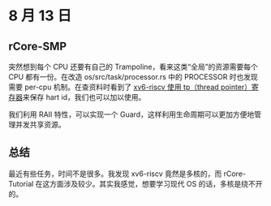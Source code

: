 # 8 月 13 日

## rCore-SMP

突然想到每个 CPU 还要有自己的 Trampoline，看来这类“全局”的资源需要每个 CPU 都有一份。在改造 os/src/task/processor.rs 中的 PROCESSOR 时也发现需要 per-cpu 机制。在查资料时看到了 [xv6-riscv 使用 tp（thread pointer）寄存器](https://zhuanlan.zhihu.com/p/353580321)来保存 hart id，我们也可以加以使用。

我们利用 RAII 特性，可以实现一个 Guard，这样利用生命周期可以更加方便地管理并发共享资源。

## 总结

最近有些任务，时间不是很多。我发现 xv6-riscv 竟然是多核的，而 rCore-Tutorial 在这方面涉及较少。其实我感觉，想要学习现代 OS 的话，多核是绕不开的。